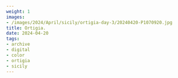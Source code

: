 ```yaml
---
weight: 1
images:
- /images/2024/April/sicily/ortigia-day-3/20240420-P1070920.jpg
title: Ortigia.
date: 2024-04-20
tags:
- archive
- digital
- color
- ortigia
- sicily
---
```


